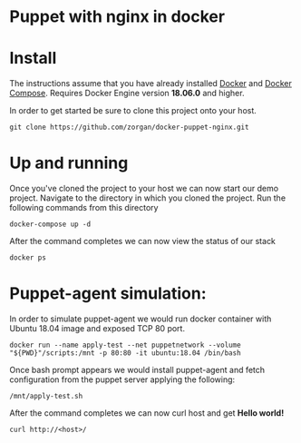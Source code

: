 # Puppet with nginx in docker
# Install
The instructions assume that you have already installed [Docker](https://docs.docker.com/installation/) and [Docker Compose](https://docs.docker.com/compose/install/).
Requires Docker Engine version __18.06.0__ and higher.

In order to get started be sure to clone this project onto your host.

	git clone https://github.com/zorgan/docker-puppet-nginx.git

# Up and running
Once you've cloned the project to your host we can now start our demo project. Navigate to the directory in which you cloned the project. Run the following commands from this directory 

	docker-compose up -d

After the command completes we can now view the status of our stack

	docker ps

# Puppet-agent simulation:
In order to simulate puppet-agent we would run docker container with Ubuntu 18.04 image and exposed TCP 80 port.

	docker run --name apply-test --net puppetnetwork --volume "${PWD}"/scripts:/mnt -p 80:80 -it ubuntu:18.04 /bin/bash

Once bash prompt appears we would install puppet-agent and fetch configuration from the puppet server applying the following:

	/mnt/apply-test.sh

After the command completes we can now curl host and get __Hello <b>world</b>!__

	curl http://<host>/
